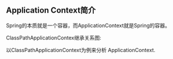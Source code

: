 ## Application Context简介

Spring的本质就是一个容器，而ApplicationContext就是Spring的容器。

ClassPathApplicationContex继承关系图:

以ClassPathApplicationContext为例来分析 ApplicationContext.
